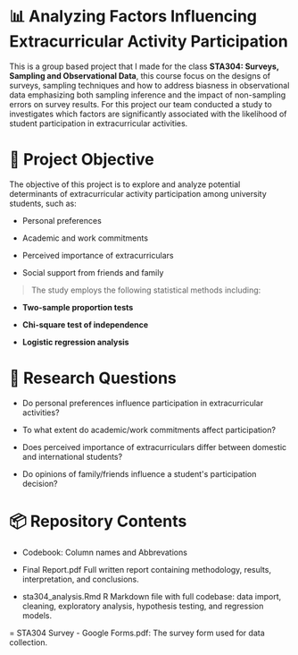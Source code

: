 # 📊 Analyzing Factors Influencing Extracurricular Activity Participation
This is a group based project that I made for the class **STA304: Surveys, Sampling and Observational Data**, this course focus on the designs of surveys, sampling techniques and how to address biasness in observational data emphasizing both sampling inference and the impact of non-sampling errors on survey results. For this project our team conducted a study to investigates which factors are significantly associated with the likelihood of student participation in extracurricular activities.

# 🧠 Project Objective
The objective of this project is to explore and analyze potential determinants of extracurricular activity participation among university students, such as:

- Personal preferences

- Academic and work commitments

- Perceived importance of extracurriculars

- Social support from friends and family


> The study employs the following statistical methods including:

- **Two-sample proportion tests**

- **Chi-square test of independence**

- **Logistic regression analysis**


# 📝 Research Questions
- Do personal preferences influence participation in extracurricular activities?

- To what extent do academic/work commitments affect participation?

- Does perceived importance of extracurriculars differ between domestic and international students?

- Do opinions of family/friends influence a student's participation decision?

# 📦 Repository Contents
- Codebook: Column names and Abbrevations
  
- Final Report.pdf	Full written report containing methodology, results, interpretation, and conclusions.
  
- sta304_analysis.Rmd	R Markdown file with full codebase: data import, cleaning, exploratory analysis, hypothesis testing, and regression models.
  
= STA304 Survey - Google Forms.pdf: The survey form used for data collection.





